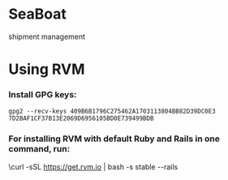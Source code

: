 # SeaBoat
shipment management

# Using RVM
### Install GPG keys:
```
gpg2 --recv-keys 409B6B1796C275462A1703113804BB82D39DC0E3 7D2BAF1CF37B13E2069D6956105BD0E739499BDB
```

### For installing RVM with default Ruby and Rails in one command, run:
\curl -sSL https://get.rvm.io | bash -s stable --rails
